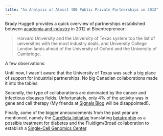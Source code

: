 ```yaml
---
title: "An Analysis of Almost 400 Public Private Partnerships in 2012"
---
```


Brady Huggett provides a quick overview of partnerships established between [academia and industry](http://www.nature.com/bioent/2013/130401/full/bioe.2013.5.html) in 2012 at Bioentrepreneur:

> Harvard University and the University of Texas system top the list of  universities with the most industry deals, and University College London  lands ahead of the University of Oxford and the University of Cambridge.

A few observations:

Until now, I wasn't aware that the University of Texas was such a big place of support for industrial partnerships. No big Canadian collaborations made it into the tables.

Secondly, the type of collaborations are dominated by the cancer and infectious diseases fields. Unfortunately, only 4% of the activity was in gene and cell therapy (My friends at [Signals Blog](http://www.signalsblog.ca/) will be disappointed!).

Finally, some of the bigger announcements from the past year are mentioned, namely the [CureBeta Initiative](http://www.evotec.com/article/en/Press-releases/CureBeta-a-collaboration-between-Evotec-and-Harvard-University-enters-strategic-alliance-with-Janssen-Pharmaceuticals/2298) translating [betatrophin](http://news.harvard.edu/gazette/story/2013/04/potential-diabetes-breakthrough/) as a possible treatment for diabetes and the Fluidigm/Broad collaboration to establish a [Single-Cell Genomics Center](http://www.fluidigm.com/may82012.html). 


